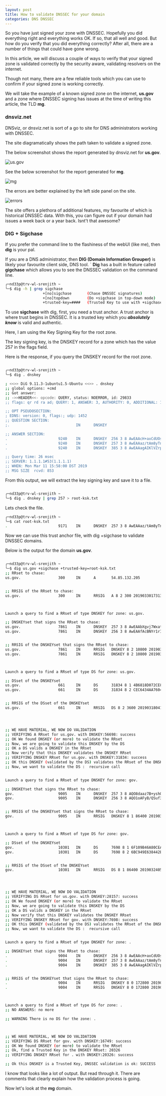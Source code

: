 ```yaml
---
layout: post
title: How to validate DNSSEC for your domain
categories: DNS DNSSEC
---
```


So you have just signed your zone with DNSSEC. Hopefully you did everything right and everything works OK. If so, that all well and good. But how do you verify that you did everything correctly? After all, there are a number of things that could have gone wrong. 

In this article, we will discuss a couple of ways to verify that your signed zone is validated correctly by the security aware, validating resolvers on the internet. 


Though not many, there are a few reliable tools which you can use to confirm if your signed zone is working correctly. 

We will take the example of a known signed zone on the internet, **us.gov** and a zone where DNSSEC signing has issues at the time of writing this article, the TLD **mg**.

### dnsviz.net

DNSviz, or dnsviz.net is sort of a go to site for DNS administrators working with DNSSEC. 

The site diagramatically shows the path taken to validate a signed zone. 

The below screenshot shows the report generated by dnsviz.net for **us.gov**.

![us.gov](/assets/images/dnsviz-us-gov.png)


See the below screenshot for the report generated for **mg**.

![mg](/assets/images/dnsviz-mg.png)

The errors are better explained by the left side panel on the site.

![errors](/assets/images/dnsviz-errors.jpg)


The site offers a plethora of additional features, my favourite of which is historical DNSSEC data. With this, you can figure out if your domain had issues a week back or a year back. Isnt't that awesome?

### DIG + Sigchase

If you prefer the command line to the flashiness of the webUI (like me), then **dig** is your pal.

If you are a DNS administrator, then **DIG (Domain Information Grouper)** is likely your favourite client side, DNS tool.
`
**Dig** has a built in feature called **gigchase** which allows you to see the DNSSEC validation on the command line. 

```bash
╭─nd33p@trv-wl-srenjith ~
╰─$ dig -h | grep sigchase
                 +[no]sigchase       (Chase DNSSEC signatures)
                 +[no]topdown        (Do +sigchase in top-down mode)
                 +trusted-key=####   (Trusted Key to use with +sigchase)
```

To use **sigchase** with dig, first, you need a trust anchor. A trust anchor is where trust begins in DNSSEC. It is a trusted key which you ***absolutely know*** is valid and authentic. 

Here, I am using the Key Signing Key for the root zone. 

The key signing key, is the DNSKEY record for a zone which has the value 257 in the flags field. 

Here is the response, if you query the DNSKEY record for the root zone. 

```bash

╭─nd33p@trv-wl-srenjith ~
╰─$ dig . dnskey

; <<>> DiG 9.11.3-1ubuntu1.5-Ubuntu <<>> . dnskey
;; global options: +cmd
;; Got answer:
;; ->>HEADER<<- opcode: QUERY, status: NOERROR, id: 29833
;; flags: qr rd ra ad; QUERY: 1, ANSWER: 3, AUTHORITY: 0, ADDITIONAL: 1

;; OPT PSEUDOSECTION:
; EDNS: version: 0, flags:; udp: 1452
;; QUESTION SECTION:
;.                              IN      DNSKEY

;; ANSWER SECTION:
.                       9240    IN      DNSKEY  256 3 8 AwEAAcH+axCdUOsTc9o+jmyVq5rsGTh1EcatSumPqEfsPBT+whyj0/Uh D7cWeixV9Wqzj/cnqs8iWELqhdzGX41ZtaNQUfWNfOriASnWmX2D9m/E unplHu8nMSlDnDcT7+llE9tjk5HI1Sr7d9N16ZTIrbVALf65VB2ABbBG 39dyAb7tz21PICJbSp2cd77UF7NFqEVkqohl/LkDw+7Apalmp0qAQT1M gwi2cVxZMKUiciA6EqS+KNajf0A6olO2oEhZnGGY6b1LTg34/YfHdiII ZQqAfqbieruCGHRiSscC2ZE7iNreL/76f4JyIEUNkt6bQA29JsegxorL zQkpF7NKqZc=
.                       9240    IN      DNSKEY  257 3 8 AwEAAaz/tAm8yTn4Mfeh5eyI96WSVexTBAvkMgJzkKTOiW1vkIbzxeF3 +/4RgWOq7HrxRixHlFlExOLAJr5emLvN7SWXgnLh4+B5xQlNVz8Og8kv ArMtNROxVQuCaSnIDdD5LKyWbRd2n9WGe2R8PzgCmr3EgVLrjyBxWezF 0jLHwVN8efS3rCj/EWgvIWgb9tarpVUDK/b58Da+sqqls3eNbuv7pr+e oZG+SrDK6nWeL3c6H5Apxz7LjVc1uTIdsIXxuOLYA4/ilBmSVIzuDWfd RUfhHdY6+cn8HFRm+2hM8AnXGXws9555KrUB5qihylGa8subX2Nn6UwN R1AkUTV74bU=
.                       9240    IN      DNSKEY  385 3 8 AwEAAagAIKlVZrpC6Ia7gEzahOR+9W29euxhJhVVLOyQbSEW0O8gcCjF FVQUTf6v58fLjwBd0YI0EzrAcQqBGCzh/RStIoO8g0NfnfL2MTJRkxoX bfDaUeVPQuYEhg37NZWAJQ9VnMVDxP/VHL496M/QZxkjf5/Efucp2gaD X6RS6CXpoY68LsvPVjR0ZSwzz1apAzvN9dlzEheX7ICJBBtuA6G3LQpz W5hOA2hzCTMjJPJ8LbqF6dsV6DoBQzgul0sGIcGOYl7OyQdXfZ57relS Qageu+ipAdTTJ25AsRTAoub8ONGcLmqrAmRLKBP1dfwhYB4N7knNnulq QxA+Uk1ihz0=

;; Query time: 26 msec
;; SERVER: 1.1.1.1#53(1.1.1.1)
;; WHEN: Mon Mar 11 15:58:00 DST 2019
;; MSG SIZE  rcvd: 853

```

From this output, we will extract the key signing key and save it to a file. 

```bash

╭─nd33p@trv-wl-srenjith ~
╰─$ dig . dnskey | grep 257 > root-ksk.txt

```

Lets check the file. 

```bash
╭─nd33p@trv-wl-srenjith ~
╰─$ cat root-ksk.txt
.                       9171    IN      DNSKEY  257 3 8 AwEAAaz/tAm8yTn4Mfeh5eyI96WSVexTBAvkMgJzkKTOiW1vkIbzxeF3 +/4RgWOq7HrxRixHlFlExOLAJr5emLvN7SWXgnLh4+B5xQlNVz8Og8kv ArMtNROxVQuCaSnIDdD5LKyWbRd2n9WGe2R8PzgCmr3EgVLrjyBxWezF 0jLHwVN8efS3rCj/EWgvIWgb9tarpVUDK/b58Da+sqqls3eNbuv7pr+e oZG+SrDK6nWeL3c6H5Apxz7LjVc1uTIdsIXxuOLYA4/ilBmSVIzuDWfd RUfhHdY6+cn8HFRm+2hM8AnXGXws9555KrUB5qihylGa8subX2Nn6UwN R1AkUTV74bU=
```

Now we can use this trust anchor file, with dig +sigchase to validate DNSSEC domains. 

Below is the output for the domain **us.gov**.

```bash

╭─nd33p@trv-wl-srenjith ~
╰─$ dig us.gov +sigchase +trusted-key=root-ksk.txt
;; RRset to chase:
us.gov.                 300     IN      A       54.85.132.205


;; RRSIG of the RRset to chase:
us.gov.                 300     IN      RRSIG   A 8 2 300 20190330173133 20190228172633 56698 us.gov. WZBomyKfJUTNGMDElUoIBCmn9Rfvmcsfj7qhGJGzz+vdJ8QSHNsj/D4Q Z3QLCpTVAaAMfCHM+cPtLWoIkLhkOoYbkeiDuBBtQkH5AFwVOVnYIomk diwCHgPErR9QHfJ60tT9PunB/CWJYw3h3AOrpbogqgDWlIyNr5hkzNyn d3E=



Launch a query to find a RRset of type DNSKEY for zone: us.gov.

;; DNSKEYset that signs the RRset to chase:
us.gov.                 7861    IN      DNSKEY  257 3 8 AwEAAbXgvj7WxatxwkiqWcPhsaoV5nuEEiYYHHl53dZTIjN7/zbfcC4S YwR/vd+tQarrIXM8aNSB8KkYUHT4HGGAkKwObJO7h+7QYgunssIznCA8 wHwt6/buRANdfhSScCSb2oAE8+EUC2kBDWTWDcMe7L6sYvHt+B08x+pd Ncskq3Tv
us.gov.                 7861    IN      DNSKEY  256 3 8 AwEAAfAcBNYr1rItRH7UAB1jed7LtM/9W8cafBE7sYIG2v5NdG1bRLda PJ13gs1hr5BXSnwG1gGxofjsNfK2BI+cL3ymVqWBFhr1p3Cx3oz/+fzp x/wl9Ugb3TmJ7BeZAqUt9anP8TufeAwAUnvyy2J1g4xAiXldiaQxAgOq tb3sda1x


;; RRSIG of the DNSKEYset that signs the RRset to chase:
us.gov.                 7861    IN      RRSIG   DNSKEY 8 2 10800 20190330173133 20190228172633 56698 us.gov. e6eZih58ah2ofZHU1tE54qMffvgLzL5YXdDex0xOpRCDsp3o27t4TV9X 7xleFLVXTk/JmiFHLMzQ/o/8hgIrHproYfbojw2/MMZkMyIg/5/DZaS9 XEsdPYa1CCYT+YlN7ozJhqViUxO6xkrxuLkSCpQarUBUedlJZOvBO3wr HRs=
us.gov.                 7861    IN      RRSIG   DNSKEY 8 2 10800 20190330173133 20190228172633 31834 us.gov. f8HOiCM8s9De3dW5LXl7Kag2K1NapZVftHgOUNUdg54XsMxcHh6052JE SIMB82YllmjUbooWsxbpsIqL/kO8zzW7D8eOV4+E1YnLQNhpSYP5wKnz ROxYhdGtv5jIwRiBnSScDXhAEoAdaF5936TpDy55smm8ZZ+nevQMLhj9 4j4=



Launch a query to find a RRset of type DS for zone: us.gov.

;; DSset of the DNSKEYset
us.gov.                 661     IN      DS      31834 8 1 4B6818D072CE89257679235112D8CCD5D6566AA4
us.gov.                 661     IN      DS      31834 8 2 CEC6434AA760480BBE7756C7CA6B98FF25392AD3F21EBB0B61B51816 17CCAEF4


;; RRSIG of the DSset of the DNSKEYset
us.gov.                 661     IN      RRSIG   DS 8 2 3600 20190318041007 20190311041007 28157 gov. cIdDq5JHG4lUMAS5YUyJT/xaxJrOB5ysve3Eb9WgpmKHPkqR+j9f0uC5 /JQ609X71XIpfM0MT0HT7zeSmFf3C4yBMKwiseRLdt44KadgRqQFVNGM KRYeMM7N+ELSR/zzWT4RYjdaB2W3W4b32BxoVnZQFInP0+q0bnsp7/9N XuI=




;; WE HAVE MATERIAL, WE NOW DO VALIDATION
;; VERIFYING A RRset for us.gov. with DNSKEY:56698: success
;; OK We found DNSKEY (or more) to validate the RRset
;; Now, we are going to validate this DNSKEY by the DS
;; OK a DS valids a DNSKEY in the RRset
;; Now verify that this DNSKEY validates the DNSKEY RRset
;; VERIFYING DNSKEY RRset for us.gov. with DNSKEY:31834: success
;; OK this DNSKEY (validated by the DS) validates the RRset of the DNSKEYs, thus the DNSKEY validates the RRset
;; Now, we want to validate the DS :  recursive call


Launch a query to find a RRset of type DNSKEY for zone: gov.

;; DNSKEYset that signs the RRset to chase:
gov.                    9005    IN      DNSKEY  257 3 8 AQO8daaz7B+yshOfL60rytKd9aOSujgponEw3fwBMEC3/+e9XzHw2k+V KnbJTZ+QaVtpfUd1q9HKZIv/ck83Gl5TjYKE5jtUZ2kpEDZfVNGv6yx0 smtWAXv1nCJS9ohnyOTd397eMojGDHqkEC+uojEScZheEkMxzgCZwDAs +/CSU7mSuHtCRZn19xlZUd5Gv7yDQ3mbOUwuy30oSk0z1Q5UUPpoihOu gIZHFX6Jk7NLiW2wlqfq9qhV4zj7TiBiJY0mCc4zHN8/aq2VKDHp2Na7 mWzvKyTy+SYQkBQ/08LbPwj9YMc+uCzKL6sU/ObHv17EFhD8aPDftTHZ vV9L+OZr
gov.                    9005    IN      DNSKEY  256 3 8 AQO1oAFyB/QSuf32vdl3Yp+o83rKLBdvjsz13AdVp8EooKwa6DL4D8G+ e3PanKAJyWEiRpNQIAl2Ra6JuC7DCiEPBziclmFygf2XGdY4qirPqVem cHHKNoVIMNUteughuiPaqlFY8gTZajQ02ZizqiYK+LRxpPs/ePcbETPT 3oB9Ew==


;; RRSIG of the DNSKEYset that signs the RRset to chase:
gov.                    9005    IN      RRSIG   DNSKEY 8 1 86400 20190323224731 20190308224231 7698 gov. P0zo4ZW2IofCfqSx+8QNKgU+S+hztaNv7X+BU4p7Rqzq28KrZ4yYoe0y m+wqJKPDMztteMhvs47SwepfxKt1PaQYVuEE3I9yvMuE9WtYVwz+buEI mOdLNNw3YfUFxNzDLKfxiUQBK9+9o8oW13sMppOJailnLIv66pLAAG6c ERwAO0nKy5MvWhNKZ5KojNnn4lx5mr+zFre967gR3eWDypIbGMzlWg6N Ew/HQbEYAEcOiclmalJ6Ds7Sg6AIX8q7tf8DhuocteRx5xZO/QfCj2tZ 6uYn2qdZ25vhz9TqmZOKsTEZm0UZTKr4Qx3UOqshlvFeIINN0tZ68YhA eCoVRQ==



Launch a query to find a RRset of type DS for zone: gov.

;; DSset of the DNSKEYset
gov.                    10301   IN      DS      7698 8 1 6F109B46A80CEA9613DC86D5A3E065520505AAFE
gov.                    10301   IN      DS      7698 8 2 6BC949E638442EAD0BDAF0935763C8D003760384FF15EBBD5CE86BB5 559561F0


;; RRSIG of the DSset of the DNSKEYset
gov.                    10301   IN      RRSIG   DS 8 1 86400 20190324050000 20190311040000 16749 . EmthMlUTxlANKSFIBWlRRZ+sPGPd9MuDg2vDJ6SEgx8XPA0JuRhdtFJu t6qaNjfTn2u7Khi/fpsqW+lEB4pqFTleTMhb21m9vr+vTpIFGTfSkNlo VYx9sOCNiCDN/HjBGtVgtq+AWdH9VbZ38YyU0kxGvH+X9b5KM3thqy9M UZeb8BmxfhqkjYkIdKqG7sGpCUxJX4gQGxX8qObgsbf7KGN2nvCi+8h5 c0y6LLYD85r5krHOrJlGJD0VltvxI1WtTTEee3vyNfI1B3Mxt7SZP4ev XuXC55ZeGtZjRhSvBOgFY93ruru5NjIwUZ/ZmW43dpdqxsi52EjnFCP7 BivpUQ==




;; WE HAVE MATERIAL, WE NOW DO VALIDATION
;; VERIFYING DS RRset for us.gov. with DNSKEY:28157: success
;; OK We found DNSKEY (or more) to validate the RRset
;; Now, we are going to validate this DNSKEY by the DS
;; OK a DS valids a DNSKEY in the RRset
;; Now verify that this DNSKEY validates the DNSKEY RRset
;; VERIFYING DNSKEY RRset for gov. with DNSKEY:7698: success
;; OK this DNSKEY (validated by the DS) validates the RRset of the DNSKEYs, thus the DNSKEY validates the RRset
;; Now, we want to validate the DS :  recursive call


Launch a query to find a RRset of type DNSKEY for zone: .

;; DNSKEYset that signs the RRset to chase:
.                       9004    IN      DNSKEY  256 3 8 AwEAAcH+axCdUOsTc9o+jmyVq5rsGTh1EcatSumPqEfsPBT+whyj0/Uh D7cWeixV9Wqzj/cnqs8iWELqhdzGX41ZtaNQUfWNfOriASnWmX2D9m/E unplHu8nMSlDnDcT7+llE9tjk5HI1Sr7d9N16ZTIrbVALf65VB2ABbBG 39dyAb7tz21PICJbSp2cd77UF7NFqEVkqohl/LkDw+7Apalmp0qAQT1M gwi2cVxZMKUiciA6EqS+KNajf0A6olO2oEhZnGGY6b1LTg34/YfHdiII ZQqAfqbieruCGHRiSscC2ZE7iNreL/76f4JyIEUNkt6bQA29JsegxorL zQkpF7NKqZc=
.                       9004    IN      DNSKEY  257 3 8 AwEAAaz/tAm8yTn4Mfeh5eyI96WSVexTBAvkMgJzkKTOiW1vkIbzxeF3 +/4RgWOq7HrxRixHlFlExOLAJr5emLvN7SWXgnLh4+B5xQlNVz8Og8kv ArMtNROxVQuCaSnIDdD5LKyWbRd2n9WGe2R8PzgCmr3EgVLrjyBxWezF 0jLHwVN8efS3rCj/EWgvIWgb9tarpVUDK/b58Da+sqqls3eNbuv7pr+e oZG+SrDK6nWeL3c6H5Apxz7LjVc1uTIdsIXxuOLYA4/ilBmSVIzuDWfd RUfhHdY6+cn8HFRm+2hM8AnXGXws9555KrUB5qihylGa8subX2Nn6UwN R1AkUTV74bU=
.                       9004    IN      DNSKEY  385 3 8 AwEAAagAIKlVZrpC6Ia7gEzahOR+9W29euxhJhVVLOyQbSEW0O8gcCjF FVQUTf6v58fLjwBd0YI0EzrAcQqBGCzh/RStIoO8g0NfnfL2MTJRkxoX bfDaUeVPQuYEhg37NZWAJQ9VnMVDxP/VHL496M/QZxkjf5/Efucp2gaD X6RS6CXpoY68LsvPVjR0ZSwzz1apAzvN9dlzEheX7ICJBBtuA6G3LQpz W5hOA2hzCTMjJPJ8LbqF6dsV6DoBQzgul0sGIcGOYl7OyQdXfZ57relS Qageu+ipAdTTJ25AsRTAoub8ONGcLmqrAmRLKBP1dfwhYB4N7knNnulq QxA+Uk1ihz0=


;; RRSIG of the DNSKEYset that signs the RRset to chase:
.                       9004    IN      RRSIG   DNSKEY 8 0 172800 20190323000000 20190302000000 20326 . lyFA5o1sdapiyamfsxd+2XCm5RrMcbw0T7K2mPI+I01v604j6cC+jfEV XaqXv+sefTSldItK68TWp2XcUB/ZyySXe3F0oLVyKUiNIqB5gWYmHicz ZnE8TXKf48ljXWBmvLh0p/mKsgLEPIA2YFdub++XweFpHxErOWCQYckC JkG73U5VqTD5S9y6LrJ2nW/7icq2+utQqJb/qTTZv1UESLlzQ5WsJb+b OkdMdA1EYBk4TkAPspRdQijZ0mRyiZWHfXoEUk3meOqUtqnbtLLkbE/K oXN10ZXETYOFZD2tnx0c1HRJYYwTTbkdW4QR8TyxSyqAUH5ajYp5o6N3 dTUN4A==
.                       9004    IN      RRSIG   DNSKEY 8 0 172800 20190323000000 20190302000000 19164 . DF4aaOz2P+EtC6fluzsrOWhy7at1g+3/G3YICFhqkHRH8q9gPEQ4GLjr 0aQk3eZX0n96kfdVMmZcaIi9PVVlOnXUcqWayxSAOKVDJCOth56KDNTv rLvvgy51WCUv6upNNvNLIU0Z4kzTzbUlfbV+QoeUUvBcWeYafKydjGfp 7qNuRUc/nTzL6zdnkd1cNeI0v+rGjGJiXyPa64DotB6pQ0++bo7lQtQK 8HkoDzuih7WllQC9jD/y2rbhyS+jsmHsD85q6vVAeEAvp2SfDN1SXpsG SwlSc/6BjksTfcQL+94FOuINlPs1u1cXbc7rpiIYg4tE1y+EO/FTS56R J0SWaQ==



Launch a query to find a RRset of type DS for zone: .
;; NO ANSWERS: no more

;; WARNING There is no DS for the zone: .



;; WE HAVE MATERIAL, WE NOW DO VALIDATION
;; VERIFYING DS RRset for gov. with DNSKEY:16749: success
;; OK We found DNSKEY (or more) to validate the RRset
;; Ok, find a Trusted Key in the DNSKEY RRset: 20326
;; VERIFYING DNSKEY RRset for . with DNSKEY:20326: success

;; Ok this DNSKEY is a Trusted Key, DNSSEC validation is ok: SUCCESS

```

I know that looks like a lot of output. But read through it. There are comments that clearly explain how the validation process is going. 

Now let's look at the **mg** domain. 

```
